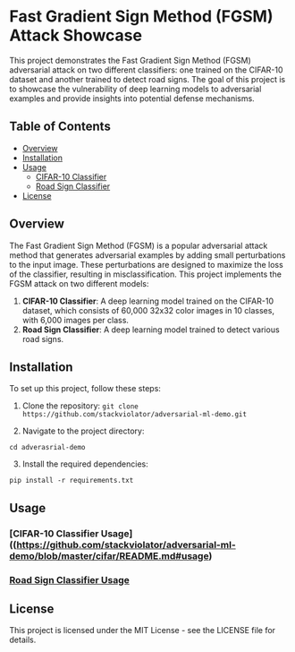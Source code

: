 # Fast Gradient Sign Method (FGSM) Attack Showcase

This project demonstrates the Fast Gradient Sign Method (FGSM) adversarial attack on two different classifiers: one trained on the CIFAR-10 dataset and another trained to detect road signs. The goal of this project is to showcase the vulnerability of deep learning models to adversarial examples and provide insights into potential defense mechanisms.

## Table of Contents

- [Overview](#overview)
- [Installation](#installation)
- [Usage](#usage)
  - [CIFAR-10 Classifier](https://github.com/stackviolator/adversarial-ml-demo/blob/master/cifar/README.md#usage)
  - [Road Sign Classifier](https://github.com/stackviolator/adversarial-ml-demo/blob/master/roadsigns/README.md#usage)
- [License](#license)

## Overview

The Fast Gradient Sign Method (FGSM) is a popular adversarial attack method that generates adversarial examples by adding small perturbations to the input image. These perturbations are designed to maximize the loss of the classifier, resulting in misclassification. This project implements the FGSM attack on two different models:

1. **CIFAR-10 Classifier**: A deep learning model trained on the CIFAR-10 dataset, which consists of 60,000 32x32 color images in 10 classes, with 6,000 images per class.
2. **Road Sign Classifier**: A deep learning model trained to detect various road signs.

## Installation

To set up this project, follow these steps:

1. Clone the repository:
`git clone https://github.com/stackviolator/adversarial-ml-demo.git`

2. Navigate to the project directory:

`cd adverasrial-demo`


3. Install the required dependencies:

`pip install -r requirements.txt`


## Usage

### [CIFAR-10 Classifier Usage]((https://github.com/stackviolator/adversarial-ml-demo/blob/master/cifar/README.md#usage)
### [Road Sign Classifier Usage](https://github.com/stackviolator/adversarial-ml-demo/blob/master/cifar/README.md#usage)

## License

This project is licensed under the MIT License - see the LICENSE file for details.

